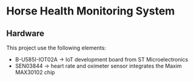 
# Horse Health Monitoring System

## Hardware

This project use the following elements:
- B-U585I-IOT02A -> IoT development board from ST Microelectronics 
- SEN03844 -> heart rate and oximeter sensor integrates the Maxim MAX30102 chip